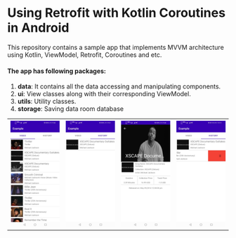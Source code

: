 # Using Retrofit with Kotlin Coroutines in Android

This repository contains a sample app that implements MVVM architecture using Kotlin, ViewModel, Retrofit, Coroutines and etc.

#### The app has following packages:
1. **data**: It contains all the data accessing and manipulating components.
2. **ui**: View classes along with their corresponding ViewModel.
4. **utils**: Utility classes.
4. **storage**: Saving data room database

<table style="width:100%">
  <tr>
    <th><img src="https://github.com/MaheshKumarPrajapati/RetrofitWithCoroutines/blob/main/screenshots/05cfaf13-e4b0-411f-9c7c-0b5028b2cc62.jpeg"></th>
    <th><img src="https://github.com/MaheshKumarPrajapati/RetrofitWithCoroutines/blob/main/screenshots/ed8c931f-ea4f-4aa2-ba14-80233b87f1a5.jpeg"></th>
    <th><img src="https://github.com/MaheshKumarPrajapati/RetrofitWithCoroutines/blob/main/screenshots/a6f42bd8-3db1-40bf-b8b0-61f7c6459e9c.jpeg"></th>
    <th><img src="https://github.com/MaheshKumarPrajapati/RetrofitWithCoroutines/blob/main/screenshots/e4341c23-c860-4c8c-b7c3-54a2c2846b24.jpeg"></th>
  </tr>
</table>


